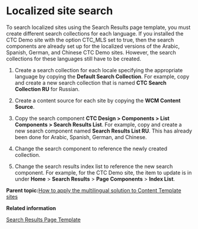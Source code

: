# Localized site search

To search localized sites using the Search Results page template, you must create different search collections for each language. If you installed the CTC Demo site with the option CTC\_MLS set to true, then the search components are already set up for the localized versions of the Arabic, Spanish, German, and Chinese CTC Demo sites. However, the search collections for these languages still have to be created.

1.  Create a search collection for each locale specifying the appropriate language by copying the **Default Search Collection**. For example, copy and create a new search collection that is named **CTC Search Collection RU** for Russian.

2.  Create a content source for each site by copying the **WCM Content Source**.

3.  Copy the search component **CTC Design \> Components \> List Components \> Search Results List**. For example, copy and create a new search component named **Search Results List RU**. This has already been done for Arabic, Spanish, German, and Chinese.

4.  Change the search component to reference the newly created collection.

5.  Change the search results index list to reference the new search component. For example, for the CTC Demo site, the item to update is in under **Home** \> **Search Results** \> **Page Components** \> **Index List**.


**Parent topic:**[How to apply the multilingual solution to Content Template sites](../ctc/ctc_deploy_locale.md)

**Related information**  


[Search Results Page Template](../ctc/ctc-assets-page-templates-search-results.md)

